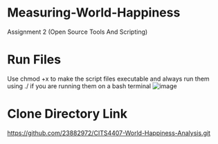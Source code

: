 # Measuring-World-Happiness
Assignment 2 (Open Source Tools And Scripting)
# Run Files
Use chmod +x to make the script files executable and always run them using ./ if you are running them on a bash terminal
![image](https://github.com/23882972/CITS4407-World-Happiness-Analysis/assets/165143344/e998ffbb-1dfa-405b-a3e7-2ee997d2b069)
# Clone Directory Link
https://github.com/23882972/CITS4407-World-Happiness-Analysis.git
